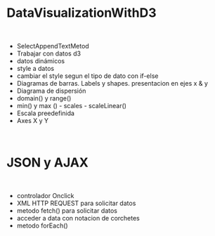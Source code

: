 <html>
  <body>
    <h1> DataVisualizationWithD3 </h1>
<br>
    <div>
    <ul>
      <li>SelectAppendTextMetod </li>
      <li>Trabajar con datos d3</li>
      <li> datos dinámicos </li>
      <li>style a datos</li>
      <li> cambiar el style segun el tipo de dato con if-else</li>
      <li> Diagramas de barras. Labels y shapes. presentacion en ejes x & y</li>
      <li> Diagrama de dispersión </li>
      <li>domain() y range()</li>
      <li>min() y max ()  - scales - scaleLinear() </li>
      <li> Escala preedefinida</li>
      <li> Axes X y Y</li>
      </ul>
    </div>
 <br>
     <h1> JSON y AJAX </h1>
 <br>
      <div>
        <ul>
          <li> controlador Onclick </li>
          <li> XML HTTP REQUEST para solicitar datos</li>
          <li> metodo fetch() para solicitar datos</li>
          <li> acceder a data con notacion de corchetes</li>
          <li> metodo forEach() </li>
        </ul>
    </div>
      </body>
  </html>
       
